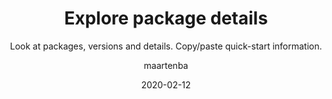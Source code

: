 ---
type: tip
date: 2020-02-12
title: Explore package details
topics: [projects, packages, work]
author: maartenba
subtitle: Look at packages, versions and details. Copy/paste quick-start information.
thumbnail: ./thumbnail.png
cardThumbnail: ./card.png
shortVideo:
  poster: ./preview.png
  url: https://youtu.be/6fBDHx6wDF8
leadin: |
    **Look at packages, versions and details.**
    
    Making use of [Container registries (Docker)](https://www.jetbrains.com/help/space/container-registry.html) or the [Maven repository (Maven, Gradle, SBT)](https://www.jetbrains.com/help/space/maven-repository.html) in Space?
    
    Details about packages can easily be consulted, and contain quick-start information that is easy to copy/paste. For example, we can the copy Gradle configuration from Space, then paste it into `build.gradle` and start using it.
    
    [More about packages in Space...](https://www.jetbrains.com/help/space/packages.html)
    
---